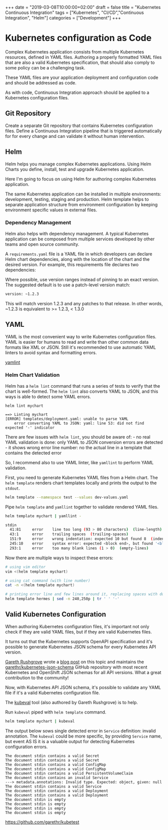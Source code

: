 +++
date = "2019-03-08T10:00:00+02:00"
draft = false
title = "Kubernetes Continuous Integration"
tags = ["Kubernetes", "CI/CD","Continuous Integration", "Helm"]
categories = ["Development"]
+++

# Kubernetes configuration as Code

Complex Kubernetes application consists from multiple Kubernetes resources, defined in YAML files. Authoring a properly formatted YAML files that are also a valid Kubernetes specification, that should also comply to some policy can be a challenging task.

These YAML files are your application deployment and configuration code and should be addressed as code.

As with code, Continuous Integration approach should be applied to a Kubernetes configuration files.

## Git Repository

Create a separate Git repository that contains Kubernetes configuration files. Define a Continuous Integration pipeline that is triggered automatically for for every change and can validate it without human intervention.

## Helm

Helm helps you manage complex Kubernetes applications. Using Helm Charts you define, install, test and upgrade Kubernetes application.

Here I'm going to focus on using Helm for authoring complex Kubernetes application.

The same Kubernetes application can be installed in multiple environments: development, testing, staging and production. Helm template helps to separate application structure from environment configuration by keeping environment specific values in external files.

### Dependency Management

Helm also helps with dependency management. A typical Kubernetes application can be composed from multiple services developed by other teams and open source community.

A `requirements.yaml` file is a YAML file in which developers can declare Helm chart dependencies, along with the location of the chart and the desired version. For example, this requirements file declares two dependencies:

Where possible, use version ranges instead of pinning to an exact version. The suggested default is to use a patch-level version match:

```txt
version: ~1.2.3
```

This will match version 1.2.3 and any patches to that release. In other words, ~1.2.3 is equivalent to >= 1.2.3, < 1.3.0

## YAML

YAML is the most convenient way to write Kubernetes configuration files. YAML is easier for humans to read and write than other common data formats like XML or JSON. Still it's recommended to use automatic YAML linters to avoid syntax and formatting errors.

[yamlint](https://github.com/adrienverge/yamllint)

### Helm Chart Validation

Helm has a `helm lint` command that runs a series of tests to verify that the chart is well-formed. The `helm lint` also converts YAML to JSON, and this ways is able to detect some YAML errors.

```text
helm lint mychart

==> Linting mychart
[ERROR] templates/deployment.yaml: unable to parse YAML
    error converting YAML to JSON: yaml: line 53: did not find expected '-' indicator
```

There are few issues with `helm lint`, you should be aware of:
    - no real YAML validation is done: only YAML to JSON conversion errors are detected
    - it shows wrong error line number: no the actual line in a template that contains the detected error

So, I recommend also to use YAML linter, like `yamllint` to perform YAML validation.

First, you need to generate Kubernetes YAML files from a Helm chart. The `helm template` renders chart templates locally and prints the output to the `stdout`.

```sh
helm template --namespace test --values dev-values.yaml
```

Pipe `helm template` and `yamllint` together to validate rendered YAML files.

```sh
helm template mychart | yamllint -

stdin
  41:81     error    line too long (93 > 80 characters)  (line-length)
  43:1      error    trailing spaces  (trailing-spaces)
  151:9     error    wrong indentation: expected 10 but found 8  (indentation)
  245:10    error    syntax error: expected <block end>, but found '<block sequence start>'
  293:1     error    too many blank lines (1 > 0)  (empty-lines)
```

Now there are multiple ways to inspect these errors:

```sh
# using vim editor
vim <(helm template mychart)

# using cat command (with line number)
cat -n <(helm template mychart)

# printing error line and few lines around it, replacing spaces with dots
helm template hermes | sed -n 240,250p | tr ' ' '⋅'
```

## Valid Kubernetes Configuration

When authoring Kubernetes configuration files, it's important not only check if they are valid YAML files, but if they are valid Kubernetes files.

It turns out that the Kubernetes supports OpenAPI specification and it's possible to generate Kubernetes JSON schema for every Kubernetes API version.

[Gareth Rushgrove](https://github.com/garethr) wrote a [blog post](https://www.morethanseven.net/2017/06/26/schemas-for-kubernetes-types/) on this topic and maintains the [garethr/kubernetes-json-schema](https://github.com/garethr/kubernetes-json-schema) GitHub repository with most recent Kubernetes and OpenShift JSON schemas for all API versions. What a great contribution to the community!

Now, with Kubernetes API JSON schema, it's possible to validate any YAML file if it's a valid Kubernetes configuration file.

The [kubeval](https://github.com/garethr/kubeval) tool (also authored by Gareth Rushgrove) is to help.

Run `kubeval` piped with `helm template` command.

```sh
helm template mychart | kubeval
```

The output below sows single detected error in `Service` definition: invalid annotation. The `kubeval` could be more specific, by providing `Service` name, but event AS IS it is a valuable output for detecting Kubernetes configuration errors.

```text
The document stdin contains a valid Secret
The document stdin contains a valid Secret
The document stdin contains a valid ConfigMap
The document stdin contains a valid ConfigMap
The document stdin contains a valid PersistentVolumeClaim
The document stdin contains an invalid Service
---> metadata.annotations: Invalid type. Expected: object, given: null
The document stdin contains a valid Service
The document stdin contains a valid Deployment
The document stdin contains a valid Deployment
The document stdin is empty
The document stdin is empty
The document stdin is empty
The document stdin is empty
```


https://github.com/garethr/kubetest

